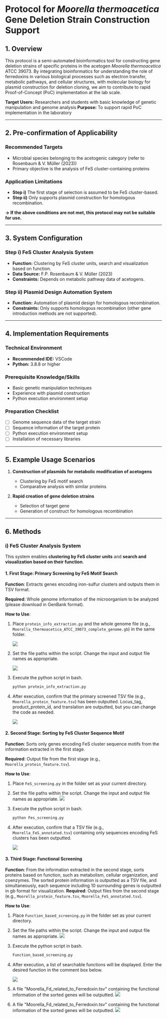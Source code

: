 # Protocol for *Moorella thermoacetica* Gene Deletion Strain Construction Support

## 1. Overview

This protocol is a semi-automated bioinformatics tool for constructing gene deletion strains of specific proteins in the acetogen *Moorella thermoacetica* ATCC 39073. By integrating bioinformatics for understanding the role of ferredoxins in various biological processes such as electron transfer, metabolic pathways, and cellular structures, with molecular biology for plasmid construction for deletion cloning, we aim to contribute to rapid Proof-of-Concept (PoC) implementation at the lab scale.

**Target Users:** Researchers and students with basic knowledge of genetic manipulation and genome analysis
**Purpose:** To support rapid PoC implementation in the laboratory

---

## 2. Pre-confirmation of Applicability

### Recommended Targets
- Microbial species belonging to the acetogenic category (refer to Rosenbaum & V. Müller (2023))
- Primary objective is the analysis of FeS cluster-containing proteins

### Application Limitations
- **Step i)** The first stage of selection is assumed to be FeS cluster-based.
- **Step ii)** Only supports plasmid construction for homologous recombination.

**→ If the above conditions are not met, this protocol may not be suitable for use.**

---

## 3. System Configuration

### Step i) FeS Cluster Analysis System
- **Function:** Clustering by FeS cluster units, search and visualization based on function.
- **Data Source:** F.P. Rosenbaum & V. Müller (2023)
- **Constraints:** Depends on metabolic pathway data of acetogens.

### Step ii) Plasmid Design Automation System
- **Function:** Automation of plasmid design for homologous recombination.
- **Constraints:** Only supports homologous recombination (other gene introduction methods are not supported).

---

## 4. Implementation Requirements

### Technical Environment
- **Recommended IDE:** VSCode
- **Python:** 3.8.8 or higher

### Prerequisite Knowledge/Skills
- Basic genetic manipulation techniques
- Experience with plasmid construction
- Python execution environment setup

### Preparation Checklist
- [ ] Genome sequence data of the target strain
- [ ] Sequence information of the target protein
- [ ] Python execution environment setup
- [ ] Installation of necessary libraries
---

## 5. Example Usage Scenarios

1.  **Construction of plasmids for metabolic modification of acetogens**
    - Clustering by FeS motif search
    - Comparative analysis with similar proteins

2.  **Rapid creation of gene deletion strains**
    - Selection of target gene
    - Generation of construct for homologous recombination

---

## 6. Methods

### i) FeS Cluster Analysis System

This system enables **clustering by FeS cluster units** and **search and visualization based on their function**.

#### 1. First Stage: Primary Screening by FeS Motif Search

**Function**: Extracts genes encoding iron-sulfur clusters and outputs them in TSV format.

**Required**: Whole genome information of the microorganism to be analyzed (please download in GenBank format).

**How to Use**:

1.  Place `protein_info_extraction.py` and the whole genome file (e.g., `Moorella_thermoacetica_ATCC_39073_complete_genome.gb`) in the same folder.

    ![](/image_fig/1_1.png)

2.  Set the file paths within the script. Change the input and output file names as appropriate.

    ![](/image_fig/1_2.png)
3.  Execute the python script in bash.
    ```bash
    python protein_info_extraction.py
    ```

4.  After execution, confirm that the primary screened TSV file (e.g., `Moorella_protein_feature.tsv`) has been outputted. Locus_tag, product_protein_id, and translation are outputted, but you can change the code as needed.

    ![](/image_fig/1_content.png)

#### 2. Second Stage: Sorting by FeS Cluster Sequence Motif

**Function**: Sorts only genes encoding FeS cluster sequence motifs from the information extracted in the first stage.

**Required**: Output file from the first stage (e.g., `Moorella_protein_feature.tsv`).

**How to Use**:

1.  Place `FeS_screening.py` in the folder set as your current directory.

2.  Set the file paths within the script. Change the input and output file names as appropriate.
    ![](/image_fig/2_2.png)

3.  Execute the python script in bash.
    ```bash
    python Fes_screening.py
    ```

4.  After execution, confirm that a TSV file (e.g., `Moorella_FeS_annotated.tsv`) containing only sequences encoding FeS clusters has been outputted.

    ![](/image_fig/2_result.png)

#### 3. Third Stage: Functional Screening

**Function**: From the information extracted in the second stage, sorts proteins based on function, such as metabolism, cellular organization, and coenzymes. The sorted protein information is outputted as a TSV file, and simultaneously, each sequence including 10 surrounding genes is outputted in gb format for visualization.
**Required**: Output files from the second stage (e.g., `Moorella_protein_feature.tsv`, `Moorella_FeS_annotated.tsv`).

**How to Use**:

1.  Place `Function_based_screening.py` in the folder set as your current directory.

2.  Set the file paths within the script. Change the input and output file names as appropriate.
    ![](/image_fig/3_2.png)

3.  Execute the python script in bash.
    ```bash
    Function_based_screening.py
    ```

4.  After execution, a list of searchable functions will be displayed. Enter the desired function in the comment box below.

    ![](/image_fig/3_3.png)

5.  A file "Moorella_Fd_related_to_Ferredoxin.tsv" containing the functional information of the sorted genes will be outputted.
    ![](/image_fig/3_result1.png)

5.  A file "Moorella_Fd_related_to_Ferredoxin.tsv" containing the functional information of the sorted genes will be outputted.
    ![](/image_fig/3_result2.png)
```